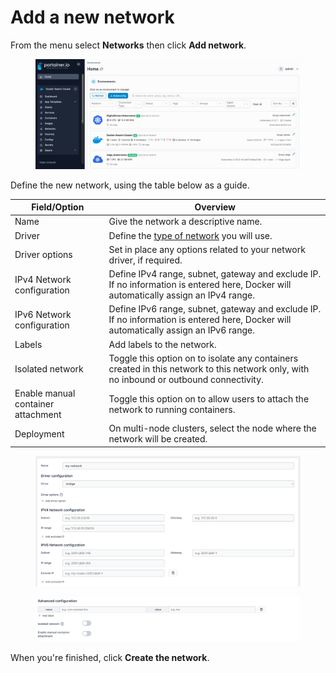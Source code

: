 # Add a new network

From the menu select **Networks** then click **Add network**.

<figure><img src="../../../.gitbook/assets/2.15-docker_networks_add_network.gif" alt=""><figcaption></figcaption></figure>

Define the new network, using the table below as a guide.

| Field/Option                       | Overview                                                                                                                                |
| ---------------------------------- | --------------------------------------------------------------------------------------------------------------------------------------- |
| Name                               | Give the network a descriptive name.                                                                                                    |
| Driver                             | Define the [type of network](./#supported-network-types) you will use.                                                                  |
| Driver options                     | Set in place any options related to your network driver, if required.                                                                   |
| IPv4 Network configuration         | Define IPv4 range, subnet, gateway and exclude IP. If no information is entered here, Docker will automatically assign an IPv4 range.   |
| IPv6 Network configuration         | Define IPv6 range, subnet, gateway and exclude IP. If no information is entered here, Docker will automatically assign an IPv6 range.   |
| Labels                             | Add labels to the network.                                                                                                              |
| Isolated network                   | Toggle this option on to isolate any containers created in this network to this network only, with no inbound or outbound connectivity. |
| Enable manual container attachment | Toggle this option on to allow users to attach the network to running containers.                                                       |
| Deployment                         | On multi-node clusters, select the node where the network will be created.                                                              |

<figure><img src="../../../.gitbook/assets/2.15-docker_networks_add_network.png" alt=""><figcaption></figcaption></figure>

<figure><img src="../../../.gitbook/assets/2.15-docker_networks_add_network_adv_config.png" alt=""><figcaption></figcaption></figure>

When you're finished, click **Create the network**.
